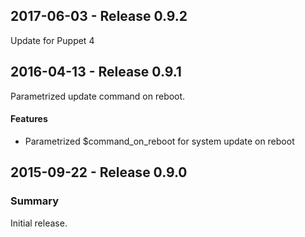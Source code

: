 ## 2017-06-03 - Release 0.9.2

Update for Puppet 4

## 2016-04-13 - Release 0.9.1

Parametrized update command on reboot.

#### Features

- Parametrized $command_on_reboot for system update on reboot

## 2015-09-22 - Release 0.9.0

### Summary

Initial release.
